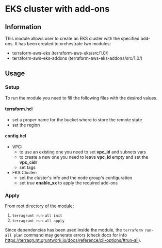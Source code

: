 # EKS cluster with add-ons

## Information
This module allows user to create an EKS cluster with the specified add-ons.
It has been created to orchestrate two modules:
- terraform-aws-eks (terraform-aws-eks/src/1.0/)
- terraform-aws-eks-addons (terraform-aws-eks-addons/src/1.0/)

## Usage
### Setup
To run the module you need to fill the following files with the desired values.
#### terraform.hcl
- set a proper name for the bucket where to store the remote state
- set the region

#### config.hcl
- VPC:
	- to use an existing one you need to set **vpc_id** and subnets vars 
	- to create a new one you need to leave **vpc_id** empty and set the **vpc_cidr**
	- set tags 
- EKS Cluster:
	- set the cluster's info and the node group's configuration
	- set *true* **enable_xx** to apply the required add-ons 

### Apply
From root directory of the module:
1. `terragrunt run-all init`
2. `terragrunt run-all apply`

Since dependencies has been used inside the module, the `terraform run-all plan` command may generate errors (check docs for info https://terragrunt.gruntwork.io/docs/reference/cli-options/#run-all).
